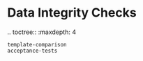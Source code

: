 Data Integrity Checks
================================

.. toctree::
    :maxdepth: 4

    template-comparison
    acceptance-tests
    